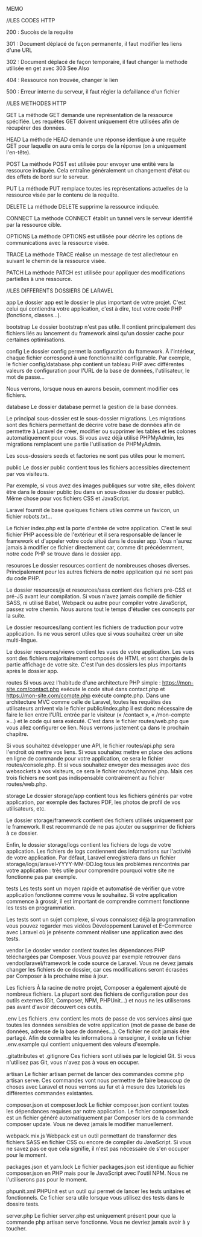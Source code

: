 MEMO

//LES CODES HTTP

200 : Succès de la requête

301 : Document déplacé de façon permanente, il faut modifier les liens d'une URL

302 : Document déplacé de façon temporaire, il faut changer la methode utilisée en get avec 303 See Also

404 : Ressource non trouvée, changer le lien

500 : Erreur interne du serveur, il faut régler la defaillance d'un fichier




//LES METHODES HTTP

GET
La méthode GET demande une représentation de la ressource spécifiée. Les requêtes GET doivent uniquement être utilisées afin de récupérer des données.

HEAD
La méthode HEAD demande une réponse identique à une requête GET pour laquelle on aura omis le corps de la réponse (on a uniquement l'en-tête).

POST
La méthode POST est utilisée pour envoyer une entité vers la ressource indiquée. Cela  entraîne généralement un changement d'état ou des effets de bord sur le serveur.

PUT
La méthode PUT remplace toutes les représentations actuelles de la ressource visée par le contenu de la requête.

DELETE
La méthode DELETE supprime la ressource indiquée.

CONNECT
La méthode CONNECT établit un tunnel vers le serveur identifié par la ressource cible.

OPTIONS
La méthode OPTIONS est utilisée pour décrire les options de communications avec la ressource visée.

TRACE
La méthode TRACE réalise un message de test aller/retour en suivant le chemin de la ressource visée.

PATCH
La méthode PATCH est utilisée pour appliquer des modifications partielles à une ressource.




//LES DIFFERENTS DOSSIERS DE LARAVEL

app
Le dossier app est le dossier le plus important de votre projet. C'est celui qui contiendra votre application, c'est à dire, tout votre code PHP (fonctions, classes…).

bootstrap
Le dossier bootstrap n'est pas utile. Il contient principalement des fichiers liés au lancement du framework ainsi qu'un dossier cache pour certaines optimisations.

config
Le dossier config permet la configuration du framework. À l'intérieur, chaque fichier correspond à une fonctionnalité configurable. Par exemple, le fichier config/database.php contient un tableau PHP avec différentes valeurs de configuration pour l'URL de la base de données, l'utilisateur, le mot de passe…

Nous verrons, lorsque nous en aurons besoin, comment modifier ces fichiers.

database
Le dossier database permet la gestion de la base données.

Le principal sous-dossier est le sous-dossier migrations. Les migrations sont des fichiers permettant de décrire votre base de données afin de permettre à Laravel de créer, modifier ou supprimer les tables et les colones automatiquement pour vous. Si vous avez déjà utilisé PHPMyAdmin, les migrations remplacent une partie l'utilisation de PHPMyAdmin.

Les sous-dossiers seeds et factories ne sont pas utiles pour le moment.

public
Le dossier public contient tous les fichiers accessibles directement par vos visiteurs.

Par exemple, si vous avez des images publiques sur votre site, elles doivent être dans le dossier public (ou dans un sous-dossier du dossier public). Même chose pour vos fichiers CSS et JavaScript.

Laravel fournit de base quelques fichiers utiles comme un favicon, un fichier robots.txt…

Le fichier index.php est la porte d'entrée de votre application. C'est le seul fichier PHP accessible de l'extérieur et il sera responsable de lancer le framework et d'appeler votre code situé dans le dossier app. Vous n'aurez jamais à modifier ce fichier directement car, comme dit précédemment, notre code PHP se trouve dans le dossier app.

resources
Le dossier resources contient de nombreuses choses diverses. Principalement pour les autres fichiers de notre application qui ne sont pas du code PHP.

Le dossier resources/js et resources/sass contient des fichiers pré-CSS et pré-JS avant leur compilation. Si vous n'avez jamais compilé de fichier SASS, ni utilisé Babel, Webpack ou autre pour compiler votre JavaScript, passez votre chemin. Nous aurons tout le temps d'étudier ces concepts par la suite.

Le dossier resources/lang contient les fichiers de traduction pour votre application. Ils ne vous seront utiles que si vous souhaitez créer un site multi-lingue.

Le dossier resources/views contient les vues de votre application. Les vues sont des fichiers majoritairement composés de HTML et sont chargés de la partie affichage de votre site. C'est l'un des dossiers les plus importants après le dossier app.

routes
Si vous avez l'habitude d'une architecture PHP simple : https://mon-site.com/contact.php exécute le code situé dans contact.php et https://mon-site.com/compte.php exécute compte.php. Dans une architecture MVC comme celle de Laravel, toutes les requêtes des utilisateurs arrivent via le fichier public/index.php il est donc nécessaire de faire le lien entre l'URL entrée par le visiteur (« /contact », « /mon-compte »…) et le code qui sera exécuté. C'est dans le fichier routes/web.php que vous allez configurer ce lien. Nous verrons justement ça dans le prochain chapitre.

Si vous souhaitez développer une API, le fichier routes/api.php sera l'endroit où mettre vos liens. Si vous souhaitez mettre en place des actions en ligne de commande pour votre application, ce sera le fichier routes/console.php. Et si vous souhaitez envoyer des messages avec des websockets à vos visiteurs, ce sera le fichier routes/channel.php. Mais ces trois fichiers ne sont pas indispensable contrairement au fichier routes/web.php.

storage
Le dossier storage/app contient tous les fichiers générés par votre application, par exemple des factures PDF, les photos de profil de vos utilisateurs, etc.

Le dossier storage/framework contient des fichiers utilisés uniquement par le framework. Il est recommandé de ne pas ajouter ou supprimer de fichiers à ce dossier.

Enfin, le dossier storage/logs contient les fichiers de logs de votre application. Les fichiers de logs contiennent des informations sur l'activité de votre application. Par défaut, Laravel enregistrera dans un fichier storage/logs/laravel-YYYY-MM-DD.log tous les problèmes rencontrés par votre application : très utile pour comprendre pourquoi votre site ne fonctionne pas par exemple.

tests
Les tests sont un moyen rapide et automatisé de vérifier que votre application fonctionne comme vous le souhaitez. Si votre application commence à grossir, il est important de comprendre comment fonctionne les tests en programmation.

Les tests sont un sujet complexe, si vous connaissez déjà la programmation vous pouvez regarder mes vidéos Développement Laravel et E-Commerce avec Laravel où je présente comment réaliser une application avec des tests.

vendor
Le dossier vendor contient toutes les dépendances PHP téléchargées par Composer. Vous pouvez par exemple retrouver dans vendor/laravel/framework le code source de Laravel. Vous ne devez jamais changer les fichiers de ce dossier, car ces modifications seront écrasées par Composer à la prochaine mise à jour.

Les fichiers
À la racine de notre projet, Composer a également ajouté de nombreux fichiers. La plupart sont des fichiers de configuration pour des outils externes (Git, Composer, NPM, PHPUnit…) et nous ne les utiliserons pas avant d'avoir découvert ces outils.

.env
Les fichiers .env contient les mots de passe de vos services ainsi que toutes les données sensibles de votre application (mot de passe de base de données, adresse de la base de données…). Ce fichier ne doit jamais être partagé. Afin de connaître les informations à renseigner, il existe un fichier .env.example qui contient uniquement des valeurs d'exemple.

.gitattributes et .gitignore
Ces fichiers sont utilisés par le logiciel Git. Si vous n'utilisez pas Git, vous n'avez pas à vous en occuper.

artisan
Le fichier artisan permet de lancer des commandes comme php artisan serve. Ces commandes vont nous permettre de faire beaucoup de choses avec Laravel et nous verrons au fur et à mesure des tutoriels les différentes commandes existantes.

composer.json et composer.lock
Le fichier composer.json contient toutes les dépendances requises par notre application. Le fichier composer.lock est un fichier généré automatiquement par Composer lors de la commande composer update. Vous ne devez jamais le modifier manuellement.

webpack.mix.js
Webpack est un outil permettant de transformer des fichiers SASS en fichier CSS ou encore de compiler du JavaScript. Si vous ne savez pas ce que cela signifie, il n'est pas nécessaire de s'en occuper pour le moment.

packages.json et yarn.lock
Le fichier packages.json est identique au fichier composer.json en PHP mais pour le JavaScript avec l'outil NPM. Nous ne l'utiliserons pas pour le moment.

phpunit.xml
PHPUnit est un outil qui permet de lancer les tests unitaires et fonctionnels. Ce fichier sera utile lorsque vous utilisez des tests dans le dossire tests.

server.php
Le fichier server.php est uniquement présent pour que la commande php artisan serve fonctionne. Vous ne devriez jamais avoir à y toucher.
